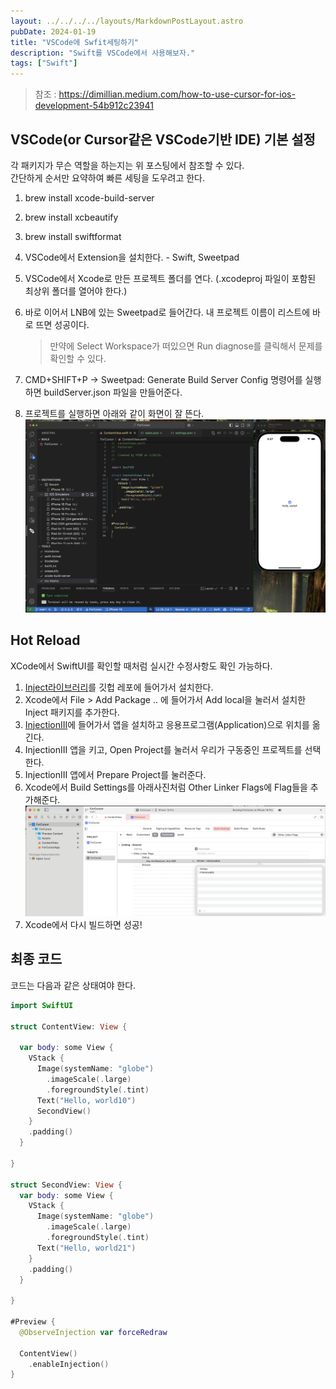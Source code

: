 ```yaml
---
layout: ../../../../layouts/MarkdownPostLayout.astro
pubDate: 2024-01-19
title: "VSCode에 Swfit세팅하기"
description: "Swift를 VSCode에서 사용해보자."
tags: ["Swift"]
---
```


> 참조 : https://dimillian.medium.com/how-to-use-cursor-for-ios-development-54b912c23941

## VSCode(or Cursor같은 VSCode기반 IDE) 기본 설정

각 패키지가 무슨 역할을 하는지는 위 포스팅에서 참조할 수 있다.  
간단하게 순서만 요약하여 빠른 세팅을 도우려고 한다.

1. brew install xcode-build-server
2. brew install xcbeautify
3. brew install swiftformat
4. VSCode에서 Extension을 설치한다. - Swift, Sweetpad
5. VSCode에서 Xcode로 만든 프로젝트 폴더를 연다. (.xcodeproj 파일이 포함된 최상위 폴더를 열어야 한다.)
6. 바로 이어서 LNB에 있는 Sweetpad로 들어간다. 내 프로젝트 이름이 리스트에 바로 뜨면 성공이다.

   > 만약에 Select Workspace가 떠있으면 Run diagnose를 클릭해서 문제를 확인할 수 있다.

7. CMD+SHIFT+P -> Sweetpad: Generate Build Server Config 명령어를 실행하면 buildServer.json 파일을 만들어준다.
8. 프로젝트를 실행하면 아래와 같이 화면이 잘 뜬다.
   ![](../images/2025-01-19-17-47-09.png)

## Hot Reload

XCode에서 SwiftUI를 확인할 때처럼 실시간 수정사항도 확인 가능하다.

1. [Inject라이브러리](https://github.com/krzysztofzablocki/Inject)를 깃헙 레포에 들어가서 설치한다.
2. Xcode에서 File > Add Package .. 에 들어가서 Add local을 눌러서 설치한 Inject 패키지를 추가한다.
3. [InjectionIII](https://github.com/johnno1962/InjectionIII/releases)에 들어가서 앱을 설치하고 응용프로그램(Application)으로 위치를 옮긴다.
4. InjectionIII 앱을 키고, Open Project를 눌러서 우리가 구동중인 프로젝트를 선택한다.
5. InjectionIII 앱에서 Prepare Project를 눌러준다.
6. Xcode에서 Build Settings를 아래사진처럼 Other Linker Flags에 Flag들을 추가해준다.
   ![](../images/2025-01-19-17-52-21.png)
7. Xcode에서 다시 빌드하면 성공!

## 최종 코드

코드는 다음과 같은 상태여야 한다.

```swift
import SwiftUI

struct ContentView: View {

  var body: some View {
    VStack {
      Image(systemName: "globe")
        .imageScale(.large)
        .foregroundStyle(.tint)
      Text("Hello, world10")
      SecondView()
    }
    .padding()
  }

}

struct SecondView: View {
  var body: some View {
    VStack {
      Image(systemName: "globe")
        .imageScale(.large)
        .foregroundStyle(.tint)
      Text("Hello, world21")
    }
    .padding()
  }

}

#Preview {
  @ObserveInjection var forceRedraw

  ContentView()
    .enableInjection()
}
```
